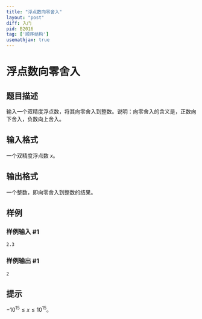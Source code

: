 ```yaml
---
title: "浮点数向零舍入"
layout: "post"
diff: 入门
pid: B2016
tag: ['顺序结构']
usemathjax: true
---
```


# 浮点数向零舍入
## 题目描述

输入一个双精度浮点数，将其向零舍入到整数。说明：向零舍入的含义是，正数向下舍入，负数向上舍入。

## 输入格式

一个双精度浮点数 $x$。
## 输出格式

一个整数，即向零舍入到整数的结果。
## 样例

### 样例输入 #1
```
2.3
```
### 样例输出 #1
```
2
```
## 提示

$-10^{15} \le x \le 10^{15}$。
